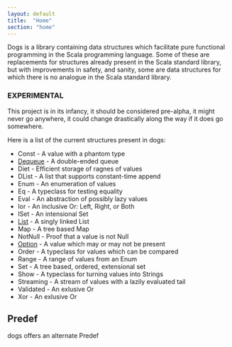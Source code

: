 ```yaml
---
layout: default
title:  "Home"
section: "home"
---
```


Dogs is a library containing data structures which facilitate pure
functional programming in the Scala programming language. Some of
these are replacements for structures already present in the Scala
standard library, but with improvements in safety, and sanity, some
are data structures for which there is no analogue in the Scala
standard library.

### EXPERIMENTAL

This project is in its infancy, it should be considered pre-alpha, it
might never go anywhere, it could change drastically along the way if
it does go somewhere.

Here is a list of the current structures present in dogs:

- Const     - A value with a phantom type
- [Dequeue](tut/dequeue)   - A double-ended queue
- Diet      - Efficient storage of ragnes of values
- DList     - A list that supports constant-time append
- Enum      - An enumeration of values
- Eq        - A typeclass for testing equality
- Eval      - An abstraction of possibly lazy values
- Ior       - An inclusive Or: Left, Right, or Both
- ISet      - An intensional Set
- [List](tut/list)      - A singly linked List
- Map       - A tree based Map
- NotNull   - Proof that a value is not Null
- [Option](tut/option)    - A value which may or may not be present
- Order     - A typeclass for values which can be compared
- Range     - A range of values from an Enum
- Set       - A tree based, ordered, extensional set
- Show      - A typeclass for turning values into Strings
- Streaming - A stream of values with a lazily evaluated tail
- Validated - An exlusive Or
- Xor       - An exlusive Or

## Predef

dogs offers an alternate Predef 
